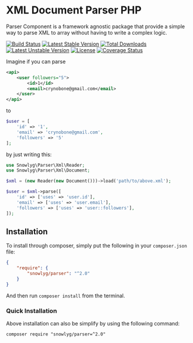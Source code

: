 XML Document Parser PHP
==============


Parser Component is a framework agnostic package that provide a simple way to parse XML to array without having to write a complex logic.

[![Build Status](https://travis-ci.org/snowlyg/parser.svg?branch=master)](https://travis-ci.org/snowlyg/parser)
[![Latest Stable Version](https://poser.pugx.org/snowlyg/parser/version)](https://packagist.org/packages/snowlyg/parser)
[![Total Downloads](https://poser.pugx.org/snowlyg/parser/downloads)](https://packagist.org/packages/snowlyg/parser)
[![Latest Unstable Version](https://poser.pugx.org/snowlyg/parser/v/unstable)](//packagist.org/packages/snowlyg/parser)
[![License](https://poser.pugx.org/snowlyg/parser/license)](https://packagist.org/packages/snowlyg/parser)
[![Coverage Status](https://coveralls.io/repos/github/snowlyg/parser/badge.svg?branch=master)](https://coveralls.io/github/snowlyg/parser?branch=master)

Imagine if you can parse

```xml
<api>
    <user followers="5">
        <id>1</id>
        <email>crynobone@gmail.com</email>
    </user>
</api>
```

to

```php
$user = [
    'id' => '1',
    'email' => 'crynobone@gmail.com',
    'followers' => '5'
];
```

by just writing this:

```php
use Snowlyg\Parser\Xml\Reader;
use Snowlyg\Parser\Xml\Document;

$xml = (new Reader(new Document()))->load('path/to/above.xml');

$user = $xml->parse([
    'id' => ['uses' => 'user.id'],
    'email' => ['uses' => 'user.email'],
    'followers' => ['uses' => 'user::followers'],
]);
```

## Installation

To install through composer, simply put the following in your `composer.json` file:

```json
{
    "require": {
        "snowlyg/parser": "^2.0"
    }
}
```

And then run `composer install` from the terminal.

### Quick Installation

Above installation can also be simplify by using the following command:

    composer require "snowlyg/parser=^2.0"

